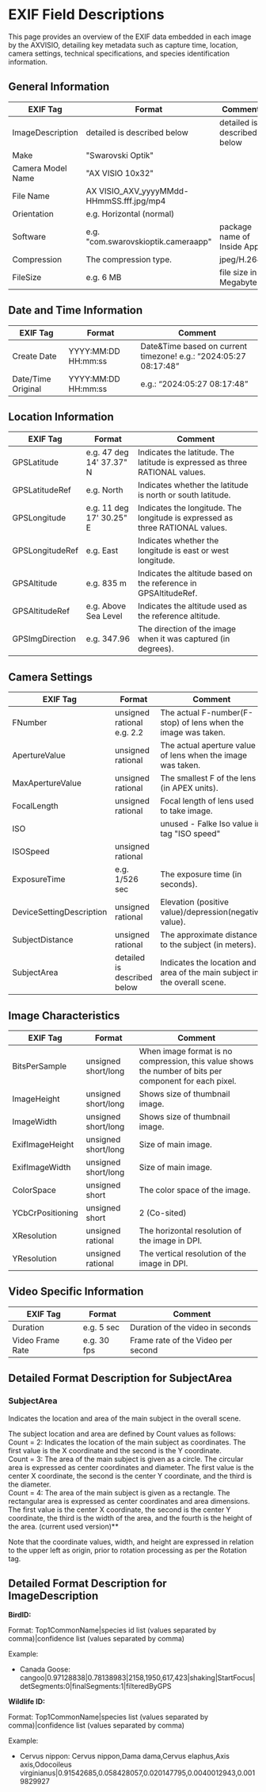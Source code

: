 # EXIF Field Descriptions

This page provides an overview of the EXIF data embedded in each image by the AXVISIO,
detailing key metadata such as capture time, location, camera settings, technical specifications,
and species identification information.


## General Information


| EXIF Tag          | Format                                   | Comment                     |
| ----------------- | ---------------------------------------- | --------------------------- |
| ImageDescription  | detailed is described below              | detailed is described below |
| Make              | "Swarovski Optik"                        |                             |
| Camera Model Name | "AX VISIO 10x32"                         |                             |
| File Name         | AX VISIO_AXV_yyyyMMdd-HHmmSS.fff.jpg/mp4 |                             |
| Orientation       | e.g. Horizontal (normal)                 |                             |
| Software          | e.g. "com.swarovskioptik.cameraapp"      | package name of Inside App  |
| Compression       | The compression type.                    | jpeg/H.264                  |
| FileSize          | e.g. 6 MB                                | file size in Megabyte       |


## Date and Time Information


| EXIF Tag           | Format              | Comment                                                          |
| ------------------ | ------------------- | ---------------------------------------------------------------- |
| Create Date        | YYYY:MM:DD HH:mm:ss | Date&Time based on current timezone! e.g.: “2024:05:27 08:17:48” |
| Date/Time Original | YYYY:MM:DD HH:mm:ss | e.g.: “2024:05:27 08:17:48”                                      |


## Location Information


| EXIF Tag        | Format                   | Comment                                                                       |
| --------------- | ------------------------ | ----------------------------------------------------------------------------- |
| GPSLatitude     | e.g. 47 deg 14' 37.37" N | Indicates the latitude. The latitude is expressed as three RATIONAL values.   |
| GPSLatitudeRef  | e.g. North               | Indicates whether the latitude is north or south latitude.                    |
| GPSLongitude    | e.g. 11 deg 17' 30.25" E | Indicates the longitude. The longitude is expressed as three RATIONAL values. |
| GPSLongitudeRef | e.g. East                | Indicates whether the longitude is east or west longitude.                    |
| GPSAltitude     | e.g. 835 m               | Indicates the altitude based on the reference in GPSAltitudeRef.              |
| GPSAltitudeRef  | e.g. Above Sea Level     | Indicates the altitude used as the reference altitude.                        |
| GPSImgDirection | e.g. 347.96              | The direction of the image when it was captured (in degrees).                 |


## Camera Settings


| EXIF Tag                 | Format                      | Comment                                                                   |
| ------------------------ | --------------------------- | ------------------------------------------------------------------------- |
| FNumber                  | unsigned rational e.g. 2.2  | The actual F-number(F-stop) of lens when the image was taken.             |
| ApertureValue            | unsigned rational           | The actual aperture value of lens when the image was taken.               |
| MaxApertureValue         | unsigned rational           | The smallest F of the lens (in APEX units).                               |
| FocalLength              | unsigned rational           | Focal length of lens used to take image.                                  |
| ISO                      |                             | unused - Falke Iso value in tag "ISO speed"                               |
| ISOSpeed                 | unsigned rational           |                                                                           |
| ExposureTime             | e.g. 1/526 sec              | The exposure time (in seconds).                                           |
| DeviceSettingDescription | unsigned rational           | Elevation (positive value)/depression(negative value).                    |
| SubjectDistance          | unsigned rational           | The approximate distance to the subject (in meters).                      |
| SubjectArea              | detailed is described below | Indicates the location and area of the main subject in the overall scene. |


## Image Characteristics


| EXIF Tag                  | Format                                       | Comment                                                                              |
|---------------------------|----------------------------------------------|--------------------------------------------------------------------------------------|
| BitsPerSample             | unsigned short/long                            | When image format is no compression, this value shows the number of bits per component for each pixel.                                                                                    |
| ImageHeight                | unsigned short/long                          | Shows size of thumbnail image.
| ImageWidth                | unsigned short/long                          | Shows size of thumbnail image.                                                                                     |
| ExifImageHeight           | unsigned short/long                          | Size of main image.
| ExifImageWidth           | unsigned short/long                           | Size of main image.                                                                                  |
| ColorSpace                | unsigned short                               | The color space of the image.                                                        |
| YCbCrPositioning          | unsigned short                               | 2 (Co-sited)                                                                         |
| XResolution               | unsigned rational                            | The horizontal resolution of the image in DPI.                                       |
| YResolution               | unsigned rational                            | The vertical resolution of the image in DPI.                                         |


## Video Specific Information


| EXIF Tag                  | Format                                       | Comment                                                                              |
|---------------------------|----------------------------------------------|--------------------------------------------------------------------------------------|
| Duration                  | e.g. 5 sec                                   | Duration of the video in seconds                                                                                     |
| Video Frame Rate          | e.g. 30 fps                                  | Frame rate of the Video per second                                                                                      |


## Detailed Format Description for SubjectArea



### SubjectArea


Indicates the location and area of the main subject in the overall scene.

The subject location and area are defined by Count values as follows:  
Count = 2: Indicates the location of the main subject as coordinates. The first value is the X coordinate and the second is the Y coordinate.  
Count = 3: The area of the main subject is given as a circle. The circular area is expressed as center coordinates and diameter. The first value is the center X coordinate, the second is the center Y coordinate, and the third is the diameter.  
Count = 4: The area of the main subject is given as a rectangle. The rectangular area is expressed as center coordinates and area dimensions. The first value is the center X coordinate, the second is the center Y coordinate, the third is the width of the area, and the fourth is the height of the area. (current used version)**

Note that the coordinate values, width, and height are expressed in relation to the upper left as origin, prior to rotation processing as per the Rotation tag.


## Detailed Format Description for ImageDescription

**BirdID:**


Format: Top1CommonName|species id list (values separated by comma)|confidence list (values separated by comma)

Example:

- Canada Goose: cangoo|0.97128838|0.78138983|2158,1950,617,423|shaking|StartFocus|detSegments:0|finalSegments:1|filteredByGPS


**Wildlife ID:**


Format: Top1CommonName|species list (values separated by comma)|confidence list (values separated by comma)

Example:

- Cervus nippon: Cervus nippon,Dama dama,Cervus elaphus,Axis axis,Odocoileus virginianus|0.91542685,0.058428057,0.020147795,0.0040012943,0.0019829927